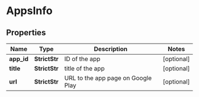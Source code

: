 # AppsInfo


## Properties

| Name | Type | Description | Notes |
|------------ | ------------- | ------------- | -------------|
**app_id** | **StrictStr** | ID of the app |[optional]|
**title** | **StrictStr** | title of the app |[optional]|
**url** | **StrictStr** | URL to the app page on Google Play |[optional]|
